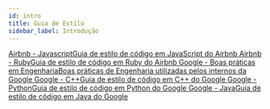 ```yaml
---
id: intro
title: Guia de Estilo
sidebar_label: Introdução
---
```


<a class="link-block" href="https://github.com/airbnb/javascript" target="_blank">
  <i class="fas fa-link"></i>
  <span>Airbnb - Javascript</span>Guia de estilo de código em JavaScript do Airbnb
</a>

<a class="link-block" href="https://github.com/airbnb/ruby" target="_blank">
  <i class="fas fa-link"></i>
  <span>Airbnb - Ruby</span>Guia de estilo de código em Ruby do Airbnb
</a>

<a class="link-block" href="https://github.com/google/eng-practices" target="_blank">
  <i class="fas fa-link"></i> <span>Google - Boas práticas em Engenharia</span>Boas práticas de Engenharia utilizadas pelos internos da Google

</a>
<a class="link-block" href="https://google.github.io/styleguide/cppguide.html" target="_blank">
  <i class="fas fa-link"></i> <span>Google - C++</span>Guia de estilo de código em C++ do Google

</a>
<a class="link-block" href="https://google.github.io/styleguide/pyguide.html" target="_blank">
  <i class="fas fa-link"></i> <span>Google - Python</span>Guia de estilo de código em Python do Google

</a>
<a class="link-block" href="https://google.github.io/styleguide/javaguide.html" target="_blank">
  <i class="fas fa-link"></i> <span>Google - Java</span>Guia de estilo de código em Java do Google

</a>